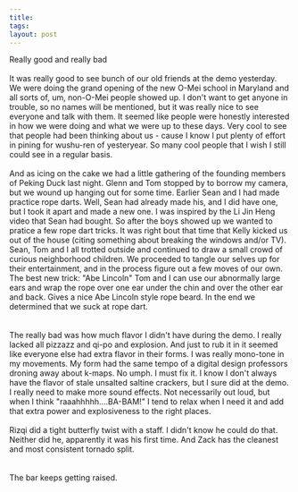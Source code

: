 ```yaml
---
title: 
tags: 
layout: post
---
```

Really good and really bad<br /><br />It was really good to see bunch of our old friends at the demo yesterday.  We were doing the grand opening of the new O-Mei school in Maryland and all sorts of, um, non-O-Mei people showed up.  I don't want to get anyone in trouble, so no names will be mentioned, but it was really nice to see everyone and talk with them.  It seemed like people were honestly interested in how we were doing and what we were up to these days.  Very cool to see that people had been thinking about us - cause I know I put plenty of effort in pining for wushu-ren of yesteryear.  So many cool people that I wish I still could see in a regular basis.<br /><br />And as icing on the cake we had a little gathering of the founding members of Peking Duck last night.  Glenn and Tom stopped by to borrow my camera, but we wound up hanging out for some time.  Earlier Sean and I had made practice rope darts.  Well, Sean had already made his, and I did have one, but I took it apart and made a new one. I was inspired by the Li Jin Heng video that Sean had bought.  So after the boys showed up we wanted to pratice a few rope dart tricks. It was right bout that time that Kelly kicked us out of the house (citing something about breaking the windows and/or TV).  Sean, Tom and I all trotted outside and continued to draw a small crowd of curious neighborhood children.  We proceeded to tangle our selves up for their entertainment, and in the process figure out a few moves of our own.  The best new trick: "Abe Lincoln" Tom and I can use our abnormally large ears and wrap the rope over one ear under the chin and over the other ear and back.  Gives a nice Abe Lincoln style rope beard.  In the end we determined that we suck at rope dart.  <br /><br />The really bad was how much flavor I didn't have during the demo.  I really lacked all pizzazz and qi-po and explosion.  And just to rub it in it seemed like everyone else had extra flavor in their forms.  I was really mono-tone in my movements.  My form had the same tempo of a digital design professors droning away about k-maps.  No umph.  I must fix it.  I know I don't always have the flavor of stale unsalted saltine crackers, but I sure did at the demo.  I really need to make more sound effects.  Not necessarily out loud, but when I think "raaahhhhh....BA-BAM!" I tend to relax when I need it and add that extra power and explosiveness to the right places.<br /><br />Rizqi did a tight butterfly twist with a staff.  I didn't know he could do that.  Neither did he, apparently it was his first time.  And Zack has the cleanest and most consistent tornado split.  <br /><br />The bar keeps getting raised.
